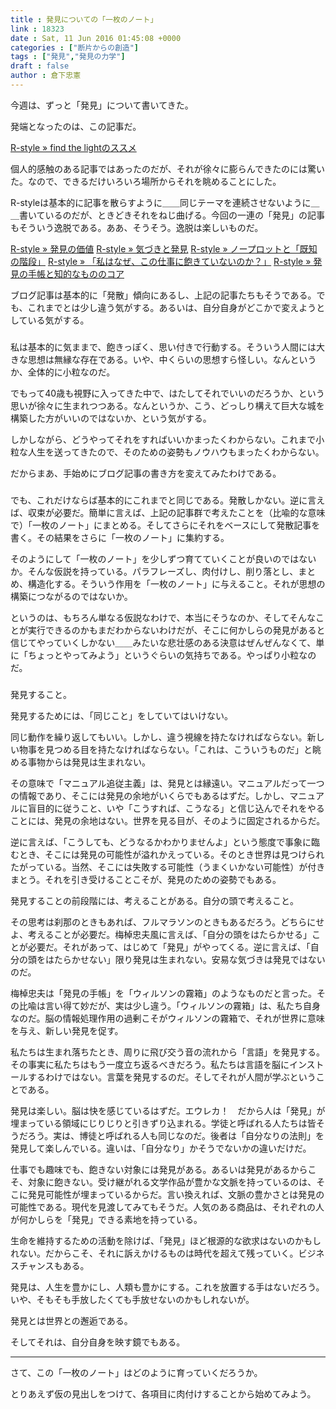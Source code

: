 ```yaml
---
title : 発見についての「一枚のノート」
link : 18323
date : Sat, 11 Jun 2016 01:45:08 +0000
categories : ["断片からの創造"]
tags : ["発見","発見の力学"]
draft : false
author : 倉下忠憲
---
```


今週は、ずっと「発見」について書いてきた。

発端となったのは、この記事だ。

<a href="https://rashita.net/blog/?p=18233">R-style » find the lightのススメ</a>

個人的感触のある記事ではあったのだが、それが徐々に膨らんできたのには驚いた。なので、できるだけいろいろ場所からそれを眺めることにした。

R-styleは基本的に記事を散らすように＿＿同じテーマを連続させないように＿＿書いているのだが、ときどきそれをねじ曲げる。今回の一連の「発見」の記事もそういう逸脱である。ああ、そうそう。逸脱は楽しいものだ。

<a href="https://rashita.net/blog/?p=18298">R-style » 発見の価値</a>
<a href="https://rashita.net/blog/?p=18302">R-style » 気づきと発見</a>
<a href="https://rashita.net/blog/?p=18306">R-style » ノープロットと「既知の階段」</a>
<a href="https://rashita.net/blog/?p=18310">R-style » 「私はなぜ、この仕事に飽きていないのか？」</a>
<a href="https://rashita.net/blog/?p=18317">R-style » 発見の手帳と知的なもののコア</a>

ブログ記事は基本的に「発散」傾向にあるし、上記の記事たちもそうである。でも、これまでとは少し違う気がする。あるいは、自分自身がどこかで変えようとしている気がする。

<h3></h3>

私は基本的に気ままで、飽きっぽく、思い付きで行動する。そういう人間には大きな思想は無縁な存在である。いや、中くらいの思想すら怪しい。なんというか、全体的に小粒なのだ。

でもって40歳も視野に入ってきた中で、はたしてそれでいいのだろうか、という思いが徐々に生まれつつある。なんというか、こう、どっしり構えて巨大な城を構築した方がいいのではないか、という気がする。

しかしながら、どうやってそれをすればいいかまったくわからない。これまで小粒な人生を送ってきたので、そのための姿勢もノウハウもまったくわからない。

だからまあ、手始めにブログ記事の書き方を変えてみたわけである。

<h3></h3>

でも、これだけならば基本的にこれまでと同じである。発散しかない。逆に言えば、収束が必要だ。簡単に言えば、上記の記事群で考えたことを（比喩的な意味で）「一枚のノート」にまとめる。そしてさらにそれをベースにして発散記事を書く。その結果をさらに「一枚のノート」に集約する。

そのようにして「一枚のノート」を少しずつ育てていくことが良いのではないか。そんな仮説を持っている。パラフレーズし、肉付けし、削り落とし、まとめ、構造化する。そういう作用を「一枚のノート」に与えること。それが思想の構築につながるのではないか。

というのは、もちろん単なる仮説なわけで、本当にそうなのか、そしてそんなことが実行できるのかもまだわからないわけだが、そこに何かしらの発見があると信じてやっていくしかない＿＿みたいな悲壮感のある決意はぜんぜんなくて、単に「ちょっとやってみよう」というぐらいの気持ちである。やっぱり小粒なのだ。

<h3></h3>

発見すること。

発見するためには、「同じこと」をしていてはいけない。

同じ動作を繰り返してもいい。しかし、違う視線を持たなければならない。新しい物事を見つめる目を持たなければならない。「これは、こういうものだ」と眺める事物からは発見は生まれない。

その意味で「マニュアル追従主義」は、発見とは縁遠い。マニュアルだって一つの情報であり、そこには発見の余地がいくらでもあるはずだ。しかし、マニュアルに盲目的に従うこと、いや「こうすれば、こうなる」と信じ込んでそれをやることには、発見の余地はない。世界を見る目が、そのように固定されるからだ。

逆に言えば、「こうしても、どうなるかわかりませんよ」という態度で事象に臨むとき、そこには発見の可能性が溢れかえっている。そのとき世界は見つけられたがっている。当然、そこには失敗する可能性（うまくいかない可能性）が付きまとう。それを引き受けることこそが、発見のための姿勢でもある。

発見することの前段階には、考えることがある。自分の頭で考えること。

その思考は刹那のときもあれば、フルマラソンのときもあるだろう。どちらにせよ、考えることが必要だ。梅棹忠夫風に言えば、「自分の頭をはたらかせる」ことが必要だ。それがあって、はじめて「発見」がやってくる。逆に言えば、「自分の頭をはたらかせない」限り発見は生まれない。安易な気づきは発見ではないのだ。

梅棹忠夫は「発見の手帳」を「ウィルソンの霧箱」のようなものだと言った。その比喩は言い得て妙だが、実は少し違う。「ウィルソンの霧箱」は、私たち自身なのだ。脳の情報処理作用の過剰こそがウィルソンの霧箱で、それが世界に意味を与え、新しい発見を促す。

私たちは生まれ落ちたとき、周りに飛び交う音の流れから「言語」を発見する。その事実に私たちはもう一度立ち返るべきだろう。私たちは言語を脳にインストールするわけではない。言葉を発見するのだ。そしてそれが人間が学ぶということである。

発見は楽しい。脳は快を感じているはずだ。エウレカ！　だから人は「発見」が埋まっている領域にじりじりと引きずり込まれる。学徒と呼ばれる人たちは皆そうだろう。実は、博徒と呼ばれる人も同じなのだ。後者は「自分なりの法則」を発見して楽しんでいる。違いは、「自分なり」かそうでないかの違いだけだ。

仕事でも趣味でも、飽きない対象には発見がある。あるいは発見があるからこそ、対象に飽きない。受け継がれる文学作品が豊かな文脈を持っているのは、そこに発見可能性が埋まっているからだ。言い換えれば、文脈の豊かさとは発見の可能性である。現代を見渡してみてもそうだ。人気のある商品は、それぞれの人が何かしらを「発見」できる素地を持っている。

生命を維持するための活動を除けば、「発見」ほど根源的な欲求はないのかもしれない。だからこそ、それに訴えかけるものは時代を超えて残っていく。ビジネスチャンスもある。

発見は、人生を豊かにし、人類も豊かにする。これを放置する手はないだろう。いや、そもそも手放したくても手放せないのかもしれないが。

発見とは世界との邂逅である。

そしてそれは、自分自身を映す鏡でもある。

<hr />

さて、この「一枚のノート」はどのように育っていくだろうか。

とりあえず仮の見出しをつけて、各項目に肉付けすることから始めてみよう。
